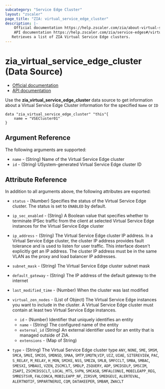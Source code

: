 ```yaml
---
subcategory: "Service Edge Cluster"
layout: "zscaler"
page_title: "ZIA: virtual_service_edge_cluster"
description: |-
    Official documentation https://help.zscaler.com/zia/about-virtual-service-edge-clusters
    API documentation https://help.zscaler.com/zia/service-edges#/virtualZenClusters-get
   Retrieves a list of ZIA Virtual Service Edge clusters.
---
```


# zia_virtual_service_edge_cluster (Data Source)

* [Official documentation](https://help.zscaler.com/zia/about-virtual-service-edge-clusters)
* [API documentation](https://help.zscaler.com/zia/service-edges#/virtualZenClusters-get)

Use the **zia_virtual_service_edge_cluster** data source to get information about a Virtual Service Edge Cluster information for the specified `Name` or `ID`

```hcl
data "zia_virtual_service_edge_cluster" "this"{
    name = "VSECluster01"
}
```

## Argument Reference

The following arguments are supported:

* `name` - (String) Name of the Virtual Service Edge cluster
* `id` - (String) USystem-generated Virtual Service Edge cluster ID

## Attribute Reference

In addition to all arguments above, the following attributes are exported:

* `status` - (Number) Specifies the status of the Virtual Service Edge cluster. The status is set to `ENABLED` by default.

* `ip_sec_enabled` - (String) A Boolean value that specifies whether to terminate IPSec traffic from the client at selected Virtual Service Edge instances for the Virtual Service Edge cluster
* `ip_address` - (String) The Virtual Service Edge cluster IP address. In a Virtual Service Edge cluster, the cluster IP address provides fault tolerance and is used to listen for user traffic. This interface doesn't explicitly get an IP address. The cluster IP address must be in the same VLAN as the proxy and load balancer IP addresses.
* `subnet_mask` - (String) The Virtual Service Edge cluster subnet mask
* `default_gateway` - (String) The IP address of the default gateway to the internet
* `last_modified_time` - (Number) When the cluster was last modified

* `virtual_zen_nodes` - (List of Object) The Virtual Service Edge instances you want to include in the cluster. A Virtual Service Edge cluster must contain at least two Virtual Service Edge instances.
  * `id` - (Number) Identifier that uniquely identifies an entity
  * `name` - (String) The configured name of the entity
  * `external_id` (String) An external identifier used for an entity that is managed outside of ZIA.
  * `extensions` - (Map of String)

* `type` - (String) The Virtual Service Edge cluster type
`ANY`, `NONE`, `SME`, `SMSM`, `SMCA`, `SMUI`, `SMCDS`, `SMDNSD`, `SMAA`, `SMTP`,`SMQTN`,`VIP`,
`UIZ`, `UIAE`, `SITEREVIEW`, `PAC`, `S_RELAY`, `M_RELAY`, `H_MON`, `SMIKE`, `NSS`, `SMEZA`, `SMLB`,
`SMFCCLT`, `SMBA`, `SMBAC`, `SMESXI`, `SMBAUI`, `VZEN`, `ZSCMCLT`, `SMDLP`, `ZSQUERY`, `ADP`, `SMCDSDLP`,
`SMSCIM`, `ZSAPI`, `ZSCMCDSSCLT`, `LOCAL_MTS`, `SVPN`, `SMCASB`, `SMFALCONUI`, `MOBILEAPP_REG`, `SMRESTSVR`,
`FALCONCA`, `MOBILEAPP_NF`, `ZIRSVR`, `SMEDGEUI`, `ALERTEVAL`, `ALERTNOTIF`, `SMPARTNERUI`, `CQM`, `DATAKEEPER`,
`SMBAM`, `ZWACLT`
